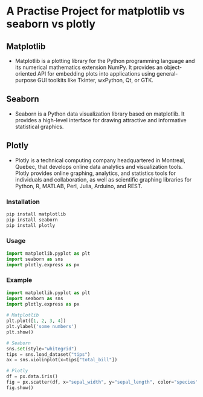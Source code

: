 # A Practise Project for matplotlib vs seaborn vs plotly

## Matplotlib
- Matplotlib is a plotting library for the Python programming language and its numerical mathematics extension NumPy. It provides an object-oriented API for embedding plots into applications using general-purpose GUI toolkits like Tkinter, wxPython, Qt, or GTK.


## Seaborn
- Seaborn is a Python data visualization library based on matplotlib. It provides a high-level interface for drawing attractive and informative statistical graphics.


## Plotly
- Plotly is a technical computing company headquartered in Montreal, Quebec, that develops online data analytics and visualization tools. Plotly provides online graphing, analytics, and statistics tools for individuals and collaboration, as well as scientific graphing libraries for Python, R, MATLAB, Perl, Julia, Arduino, and REST.


### Installation
```bash
pip install matplotlib
pip install seaborn
pip install plotly
```

### Usage
```python
import matplotlib.pyplot as plt
import seaborn as sns
import plotly.express as px
```

### Example
```python
import matplotlib.pyplot as plt
import seaborn as sns
import plotly.express as px
    
# Matplotlib
plt.plot([1, 2, 3, 4])
plt.ylabel('some numbers')
plt.show()

# Seaborn
sns.set(style="whitegrid")
tips = sns.load_dataset("tips")
ax = sns.violinplot(x=tips["total_bill"])

# Plotly
df = px.data.iris()
fig = px.scatter(df, x="sepal_width", y="sepal_length", color="species")
fig.show()
```

